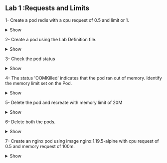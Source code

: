 ## Lab 1 :Requests and Limits




1- Create a pod redis with a cpu request of 0.5 and limit or 1.

<details><summary>Show</summary>
<p>

```yaml
apiVersion: v1
kind: Pod
metadata:
  labels:
    run: redis
  name: redis
spec:
  containers:
  - image: redis
    name: redis
    resources:
      limits:
        cpu: "1"
      requests:
        cpu: 500m
```

</p>
</details>

  

2- Create a pod using the Lab Definition file.

<details><summary>Show</summary>
<p>

```yaml
apiVersion: v1
kind: Pod
metadata:
  name: memtest
  namespace: default
spec:
  containers:
  - args:
    - --vm
    - "1"
    - --vm-bytes
    - 15M
    - --vm-hang
    - "1"
    command:
    - stress
    image: polinux/stress
    imagePullPolicy: Always
    name: mem-stress
    resources:
      limits:
        memory: 10Mi
      requests:
        memory: 5Mi

```

</p>
</details>


  

3- Check the pod status
<details><summary>Show</summary>
<p>

```
Pod is not running
```

</p>
</details>


  

4- The status 'OOMKilled' indicates that the pod ran out of memory. Identify the memory limit set on the Pod.

<details><summary>Show</summary>
<p>

```


```

</p>
</details>


  

5- Delete the pod and recreate with memory limit of 20M

<details><summary>Show</summary>
<p>

```bash
kubectl delete pods <>

Change the memory limit in the definition file to 20Mi

```

</p>
</details>

  

6- Delete both the pods.

<details><summary>Show</summary>
<p>

```bash
kubectl delete pods 
```

</p>
</details>



  

7- Create an nginx pod using image nginx:1.19.5-alpine with cpu request of 0.5 and memory request of 100m.

<details><summary>Show</summary>
<p>

```yaml
apiVersion: v1
kind: Pod
metadata:
  labels:
    run: nginx
  name: nginx
spec:
  containers:
  - image: nginx:1.19.5-alpine
    name: nginx
    resources:
      requests:
        cpu: 500m
        memory: 100Mi
```

</p>
</details>
